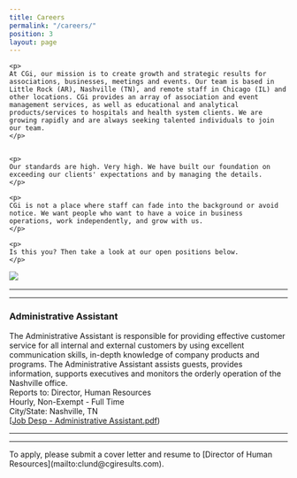 ```yaml
---
title: Careers
permalink: "/careers/"
position: 3
layout: page
---
```



<div class="row mb-5 pb-4" style="margin-bottom: 1rem !important;">

  <div class="col-md-6">

    <p>
	At CGi, our mission is to create growth and strategic results for associations, businesses, meetings and events. Our team is based in Little Rock (AR), Nashville (TN), and remote staff in Chicago (IL) and other locations. CGi provides an array of association and event management services, as well as educational and analytical products/services to hospitals and health system clients. We are growing rapidly and are always seeking talented individuals to join our team.
    </p>


    <p>
    Our standards are high. Very high. We have built our foundation on exceeding our clients' expectations and by managing the details. 
    </p>

    <p>
    CGi is not a place where staff can fade into the background or avoid notice. We want people who want to have a voice in business operations, work independently, and grow with us. 
    </p>

    <p>
    Is this you? Then take a look at our open positions below.
    </p>

  </div>

  <div class="col-md-6">
    <img src="/uploads/Highland%20Ridge%20II.jpg" style="max-height: 375px;">
  </div>

</div>


<hr>

<hr>

### Administrative Assistant
The Administrative Assistant is responsible for providing effective customer service for all internal and external customers by using excellent communication skills, in-depth knowledge of company products and programs.  The Administrative Assistant assists guests, provides information, supports executives and monitors the orderly operation of the Nashville office.<br />
Reports to: Director, Human Resources<br />
Hourly, Non-Exempt - Full Time<br />
City/State: Nashville, TN<br />
[[Job Desp - Administrative Assistant.pdf](/uploads/Job%20Desp%20-%20Administrative%20Assistant.pdf))

<hr>




<hr>
To apply, please submit a cover letter and resume to [Director of Human Resources](mailto:clund@cgiresults.com).

